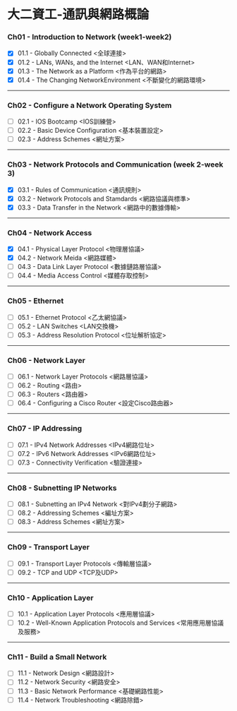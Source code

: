 # 大二資工-通訊與網路概論

### Ch01 - Introduction to Network (week1-week2)
- [x] 01.1 - Globally Connected <全球連接>
- [x] 01.2 - LANs, WANs, and the Internet <LAN、WAN和Internet>
- [x] 01.3 - The Network as a Platform <作為平台的網路>
- [x] 01.4 - The Changing NetworkEnvironment <不斷變化的網路環境>

---

### Ch02 - Configure a Network Operating System

- [ ] 02.1 - IOS Bootcamp <IOS訓練營>
- [ ] 02.2 - Basic Device Configuration <基本裝置設定>
- [ ] 02.3 - Address Schemes <網址方案>

---

### Ch03 - Network Protocols and Communication (week 2-week 3)

- [x] 03.1 - Rules of Communication <通訊規則>
- [x] 03.2 - Network Protocols and Stamdards <網路協議與標準>
- [x] 03.3 - Data Transfer in the Network <網路中的數據傳輸>

---

### Ch04 - Network Access

- [x] 04.1 - Physical Layer Protocol <物理層協議>
- [x] 04.2 - Network Meida <網路媒體>
- [ ] 04.3 - Data Link Layer Protocol <數據鏈路層協議>
- [ ] 04.4 - Media Access Control <媒體存取控制>

---

### Ch05 - Ethernet

- [ ] 05.1 - Ethernet Protocol <乙太網協議>
- [ ] 05.2 - LAN Switches <LAN交換機>
- [ ] 05.3 - Address Resolution Protocol <位址解析協定>

---

### Ch06 - Network Layer

- [ ] 06.1 - Network Layer Protocols <網路層協議>
- [ ] 06.2 - Routing <路由>
- [ ] 06.3 - Routers <路由器>
- [ ] 06.4 - Configuring a Cisco Router <設定Cisco路由器>

---

### Ch07 - IP Addressing

- [ ] 07.1 - IPv4 Network Addresses <IPv4網路位址>
- [ ] 07.2 - IPv6 Network Addresses <IPv6網路位址>
- [ ] 07.3 - Connectivity Verification <驗證連接>

---

### Ch08 - Subnetting IP Networks

- [ ] 08.1 - Subnetting an IPv4 Network <對IPv4劃分子網路>
- [ ] 08.2 - Addressing Schemes <編址方案>
- [ ] 08.3 - Address Schemes <網址方案>

---

### Ch09 - Transport Layer

- [ ] 09.1 - Transport Layer Protocols <傳輸層協議>
- [ ] 09.2 - TCP and UDP <TCP及UDP>

---

### Ch10 - Application Layer

- [ ] 10.1 - Application Layer Protocols <應用層協議>
- [ ] 10.2 - Well-Known Application Protocols and Services <常用應用層協議及服務>

---

### Ch11 - Build a Small Network

- [ ] 11.1 - Network Design <網路設計>
- [ ] 11.2 - Network Security <網路安全>
- [ ] 11.3 - Basic Network Performance <基礎網路性能>
- [ ] 11.4 - Network Troubleshooting <網路除錯>